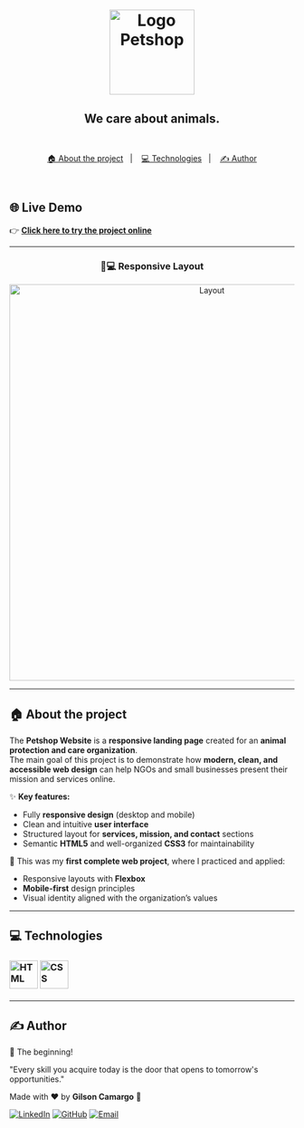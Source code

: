<h1 align="center">
  <img src="https://github.com/gcamargocoder/03_Projeto_PETSHOP_RESPONSIVA_26-08-25/blob/main/img/We_Care_BT.png?raw=true" alt="Logo Petshop" width="150px">
</h1>

<h2 align="center">We care about animals.</h2>

<br>

<p align="center">
  <a href="#about">🏠 About the project</a>&nbsp;&nbsp;&nbsp;|&nbsp;&nbsp;&nbsp;
  <a href="#technologies">💻 Technologies</a>&nbsp;&nbsp;&nbsp;|&nbsp;&nbsp;&nbsp;
  <a href="#author">✍ Author</a>
</p>

<br>

## 🌐 Live Demo

👉 [**Click here to try the project online**](https://gcamargocoder.github.io/03_Projeto_PETSHOP_RESPONSIVA_26-08-25/)  

---

<h3 align="center">📱💻 Responsive Layout</h3>

<p align="center">
  <img alt="Layout" src="https://github.com/gcamargocoder/03_Projeto_PETSHOP_RESPONSIVA_26-08-25/blob/main/img/DEV_PET_RESPONSIVO.png?raw=true" width="700px">
</p>

---

## <span id="about">🏠 About the project</span>

The **Petshop Website** is a **responsive landing page** created for an **animal protection and care organization**.  
The main goal of this project is to demonstrate how **modern, clean, and accessible web design** can help NGOs and small businesses present their mission and services online.  

✨ **Key features:**
- Fully **responsive design** (desktop and mobile)  
- Clean and intuitive **user interface**  
- Structured layout for **services, mission, and contact** sections  
- Semantic **HTML5** and well-organized **CSS3** for maintainability  

🚀 This was my **first complete web project**, where I practiced and applied:
- Responsive layouts with **Flexbox**  
- **Mobile-first** design principles  
- Visual identity aligned with the organization’s values  

---

## <span id="technologies">💻 Technologies</span>

<h3>
<img src="https://github.com/gcamargocoder/03_Projeto_PETSHOP_RESPONSIVA_26-08-25/blob/main/img/html.png?raw=true" alt="HTML" width="50px">
<img src="https://github.com/gcamargocoder/03_Projeto_PETSHOP_RESPONSIVA_26-08-25/blob/main/img/css-3.png?raw=true" alt="CSS" width="50px">
</h3>

---

## <span id="author">✍ Author</span>

🚀 The beginning!  

"Every skill you acquire today is the door that opens to tomorrow's opportunities."

Made with ♥ by **Gilson Camargo** 👋  

[![LinkedIn](https://img.shields.io/badge/LinkedIn-blue?logo=linkedin&logoColor=white)](https://www.linkedin.com/in/gilcamargo/)
[![GitHub](https://img.shields.io/badge/GitHub-000?logo=github&logoColor=white)](https://github.com/gcamargocoder)
[![Email](https://img.shields.io/badge/Email-D14836?logo=gmail&logoColor=white)](mailto:gcamargocoder@gmail.com)
